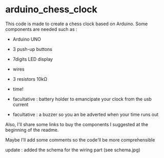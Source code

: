 # arduino_chess_clock
This code is made to create a chess clock based on Arduino. Some components are needed such as : 
- Arduino UNO
- 3 push-up buttons
- 7digits LED display
- wires
- 3 resistors 10kΩ
- time!

- facultative : battery holder to emancipate your clock from the usb current
- facultative : a buzzer so you an be adverted when your time runs out


Also, I'll share some links to buy the components I suggested at the beginning of the readme.

Maybe I'll add some comments so the code'll be more comprehensible


update :
added the schema for the wiring part (see schema.jpg)
